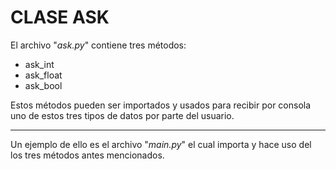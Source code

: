 # CLASE ASK

El archivo "*ask.py*" contiene tres métodos:

* ask_int
* ask_float
* ask_bool

Estos métodos pueden ser importados y usados
para recibir por consola uno de estos tres
tipos de datos por parte del usuario.

---

Un ejemplo de ello es el archivo "*main.py*"
el cual importa y hace uso del los tres
métodos antes mencionados.